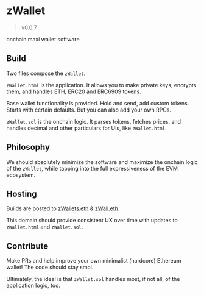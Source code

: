 # zWallet
> v0.0.7

onchain maxi wallet software

## Build

Two files compose the `zWallet`. 

`zWallet.html` is the application. It allows you to make private keys, encrypts them, and handles ETH, ERC20 and ERC6909 tokens.

Base wallet functionality is provided. Hold and send, add custom tokens. Starts with certain defaults. But you can also add your own RPCs.

`zWallet.sol` is the onchain logic. It parses tokens, fetches prices, and handles decimal and other particulars for UIs, like `zWallet.html`.

## Philosophy

We should absolutely minimize the software and maximize the onchain logic of the `zWallet`, while tapping into the full expressiveness of the EVM ecosystem.

## Hosting

Builds are posted to [zWallets.eth](https://zwallets.eth.limo/) & [zWall.eth](https://zwall.eth.limo/).

This domain should provide consistent UX over time with updates to `zWallet.html` and `zWallet.sol`.

## Contribute

Make PRs and help improve your own minimalist (hardcore) Ethereum wallet! The code should stay smol.

Ultimately, the ideal is that `zWallet.sol` handles most, if not all, of the application logic, too.

